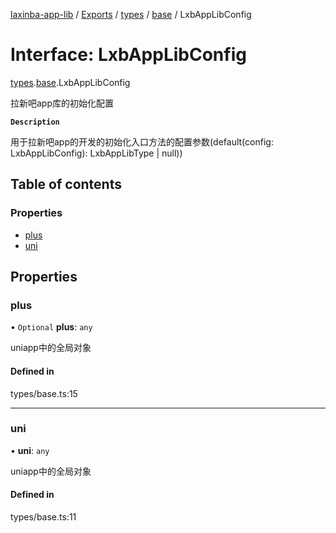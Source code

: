 [laxinba-app-lib](../README.md) / [Exports](../modules.md) / [types](../modules/types.md) / [base](../modules/types.base.md) / LxbAppLibConfig

# Interface: LxbAppLibConfig

[types](../modules/types.md).[base](../modules/types.base.md).LxbAppLibConfig

拉新吧app库的初始化配置

**`Description`**

用于拉新吧app的开发的初始化入口方法的配置参数(default(config: LxbAppLibConfig): LxbAppLibType | null))

## Table of contents

### Properties

- [plus](types.base.LxbAppLibConfig.md#plus)
- [uni](types.base.LxbAppLibConfig.md#uni)

## Properties

### plus

• `Optional` **plus**: `any`

uniapp中的全局对象

#### Defined in

types/base.ts:15

___

### uni

• **uni**: `any`

uniapp中的全局对象

#### Defined in

types/base.ts:11
